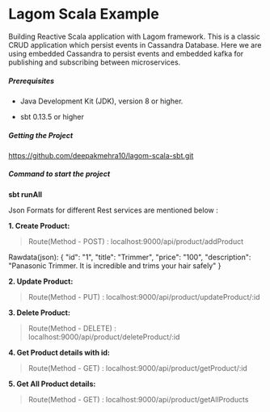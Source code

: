 # Lagom Scala Example

Building Reactive Scala application with Lagom framework. This is a classic CRUD application which persist events in Cassandra Database. Here we are using embedded Cassandra to persist events and embedded kafka for publishing and subscribing between microservices.

##### Prerequisites

* Java Development Kit (JDK), version 8 or higher.

* sbt 0.13.5 or higher

##### Getting the Project
https://github.com/deepakmehra10/lagom-scala-sbt.git

##### Command to start the project

**sbt runAll**

Json Formats for different Rest services are mentioned below :

**1. Create Product:**

> Route(Method - POST) : localhost:9000/api/product/addProduct

Rawdata(json): { "id": "1", "title": "Trimmer", "price": "100", "description": "Panasonic Trimmer. It is incredible and trims your hair safely" }

**2. Update Product:**

>Route(Method - PUT) : localhost:9000/api/product/updateProduct/:id

**3. Delete Product:**

> Route(Method - DELETE) : localhost:9000/api/product/deleteProduct/:id

**4. Get Product details with id:**

> Route(Method - GET) : localhost:9000/api/product/getProduct/:id

**5. Get All Product details:**

>Route(Method - GET) : localhost:9000/api/product/getAllProducts


